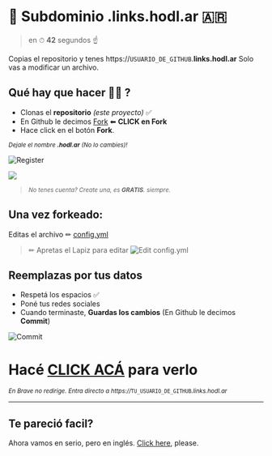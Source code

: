 # 🧉 Subdominio .links.hodl.ar 🇦🇷

> en ⏱ **42** segundos ☝

Copias el repositorio y tenes https://`USUARIO_DE_GITHUB`.**links.hodl.ar**
Solo vas a modificar un archivo.

## Qué hay que hacer 🤌🤌 ?

- Clonas el **repositorio** _(este proyecto)_ ✅
- En Github le decimos [Fork](https://github.com/lacrypta/.hodl.ar/fork) ⬅ **CLICK en Fork**
- Hace click en el botón **Fork**.

<sub>_Dejale el nombre **.hodl.ar** (No lo cambies)!_</sub>

![Register](https://raw.githubusercontent.com/lacrypta/.hodl.ar/hidden/docs/register.png "Register")

<img src="https://raw.githubusercontent.com/lacrypta/.hodl.ar/hidden/docs/register.png" />

> <sub>_No tenes cuenta? Create una, es **GRATIS**. siempre._<sub>

## Una vez forkeado:

Editas el archivo ✏ [config.yml](config.yml)

> ✏ Apretas el Lapiz para editar
> ![Edit config.yml](https://raw.githubusercontent.com/lacrypta/.hodl.ar/hidden/docs/edit.png "Edit config.yml")

## Reemplazas por tus datos

- Respetá los espacios ✅
- Poné tus redes sociales
- Cuando terminaste, **Guardas los cambios** (En Github le decimos **Commit**)

![Commit](https://raw.githubusercontent.com/lacrypta/.hodl.ar/hidden/docs/commit.png "Commit Changes")

# Hacé [CLICK ACÁ](https://hodl.ar/api/subdomain/redirect) para verlo

<sub>_En Brave no redirige. Entra directo a https://_`TU_USUARIO_DE_GITHUB`_.links.hodl.ar_</sub>

---

## Te pareció facil?

Ahora vamos en serio, pero en inglés.
[Click here](https://github.com/lacrypta/links), please.
